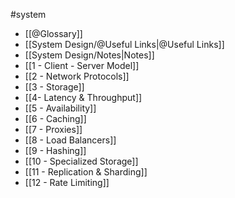 #system

- [[@Glossary]]
- [[System Design/@Useful Links|@Useful Links]]
- [[System Design/Notes|Notes]]
- [[1 - Client - Server Model]]
- [[2 - Network Protocols]]
- [[3 - Storage]]
- [[4- Latency & Throughput]]
- [[5 - Availability]]
- [[6 - Caching]]
- [[7 - Proxies]]
- [[8 - Load Balancers]]
- [[9 - Hashing]]
- [[10 - Specialized Storage]]
- [[11 - Replication & Sharding]]
- [[12 - Rate Limiting]]